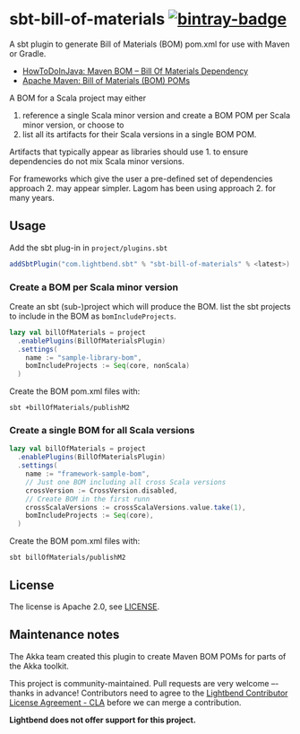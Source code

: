 # sbt-bill-of-materials [![bintray-badge](https://api.bintray.com/packages/sbt/sbt-plugin-releases/sbt-bill-of-materials/images/download.svg)](https://bintray.com/sbt/sbt-plugin-releases/sbt-bill-of-materials)

A sbt plugin to generate Bill of Materials (BOM) pom.xml for use with Maven or Gradle.

* [HowToDoInJava: Maven BOM – Bill Of Materials Dependency](https://howtodoinjava.com/maven/maven-bom-bill-of-materials-dependency/)
* [Apache Maven: Bill of Materials (BOM) POMs](https://maven.apache.org/guides/introduction/introduction-to-dependency-mechanism.html#bill-of-materials-bom-poms)

A BOM for a Scala project may either 

1. reference a single Scala minor version and create a BOM POM per Scala minor version, or choose to 
2. list all its artifacts for their Scala versions in a single BOM POM.

Artifacts that typically appear as libraries should use 1. to ensure dependencies do not mix Scala minor versions.

For frameworks which give the user a pre-defined set of dependencies approach 2. may appear simpler. Lagom has been using approach 2. for many years.

## Usage

Add the sbt plug-in in `project/plugins.sbt`

```scala
addSbtPlugin("com.lightbend.sbt" % "sbt-bill-of-materials" % <latest>)
```

### Create a BOM per Scala minor version

Create an sbt (sub-)project which will produce the BOM. list the sbt projects to include in the BOM as `bomIncludeProjects`.

```scala
lazy val billOfMaterials = project
  .enablePlugins(BillOfMaterialsPlugin)
  .settings(
    name := "sample-library-bom",
    bomIncludeProjects := Seq(core, nonScala)
  )
```

Create the BOM pom.xml files with:

```
sbt +billOfMaterials/publishM2
```

### Create a single BOM for all Scala versions

```scala
lazy val billOfMaterials = project
  .enablePlugins(BillOfMaterialsPlugin)
  .settings(
    name := "framework-sample-bom",
    // Just one BOM including all cross Scala versions
    crossVersion := CrossVersion.disabled,
    // Create BOM in the first runn
    crossScalaVersions := crossScalaVersions.value.take(1),
    bomIncludeProjects := Seq(core),
  )
``` 

Create the BOM pom.xml files with:

```
sbt billOfMaterials/publishM2
```

## License

The license is Apache 2.0, see [LICENSE](LICENSE).

## Maintenance notes

The Akka team created this plugin to create Maven BOM POMs for parts of the Akka toolkit.

This project is community-maintained. Pull requests are very welcome –- thanks in advance! Contributors need to agree to the [Lightbend Contributor License Agreement - CLA](https://www.lightbend.com/contribute/cla) before we can merge a contribution.

**Lightbend does not offer support for this project.**
